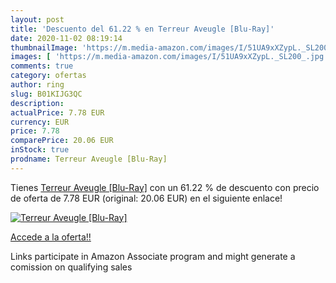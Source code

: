 ```yaml
---
layout: post
title: 'Descuento del 61.22 % en Terreur Aveugle [Blu-Ray]'
date: 2020-11-02 08:19:14
thumbnailImage: 'https://m.media-amazon.com/images/I/51UA9xXZypL._SL200_.jpg'
images: [ 'https://m.media-amazon.com/images/I/51UA9xXZypL._SL200_.jpg' ]
comments: true
category: ofertas
author: ring
slug: B01KIJG3QC
description:
actualPrice: 7.78 EUR
currency: EUR
price: 7.78
comparePrice: 20.06 EUR
inStock: true
prodname: Terreur Aveugle [Blu-Ray]
---
```


Tienes [Terreur Aveugle [Blu-Ray]](https://www.amazon.fr/dp/B01KIJG3QC/?tag=tolees0d-21) con un 61.22 % de descuento con precio de oferta de 7.78 EUR (original: 20.06 EUR) en el siguiente enlace!

[![Terreur Aveugle [Blu-Ray]](https://m.media-amazon.com/images/I/51UA9xXZypL._SL200_.jpg)](https://www.amazon.fr/dp/B01KIJG3QC/?tag=tolees0d-21)

[Accede a la oferta!!](https://www.amazon.fr/dp/B01KIJG3QC/?tag=tolees0d-21)

Links participate in Amazon Associate program and might generate a comission on qualifying sales


